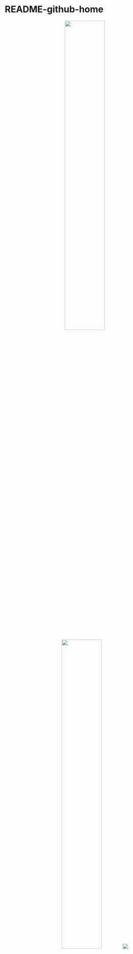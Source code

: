 # README-github-home

<p align="center">
  <img height="50%" width="auto" src ="https://github-readme-stats.vercel.app/api?username=yolaa&show_icons=true&count_private=true&theme=transparent&hide_border=true&hide=issues,contribs">
  <img height="50%" width="auto" src ="https://github-readme-stats.vercel.app/api/top-langs/?username=yolaa&layout=compact&hide_border=true&theme=transparent&langs_count=6&hide=html,css,scss,blade,makefile">
  <img src ="https://github-readme-streak-stats.herokuapp.com?user=yolaa&theme=transparent&hide_border=true">
</p>
📫 How to reach me: ellonmuskgank@gmail.com 
⚡ Fun fact: sweeth tooth, savoury and spicy well-crafted tounge
🌱 I’m currently learning swift, html + css 
<!--
**copast teman project pak andika galih is a ✨ _special_ ✨ repository because its `README.md` (this file) appears on your GitHub profile.

Here are some ideas to get you started:

- 🔭 I’m currently working on ...
- 🌱 I’m currently learning ...
- 👯 I’m looking to collaborate on ...
- 🤔 I’m looking for help with ...
- 💬 Ask me about ...
- 📫 How to reach me: ...
- 😄 Pronouns: ...
- ⚡ Fun fact: ...
-->
